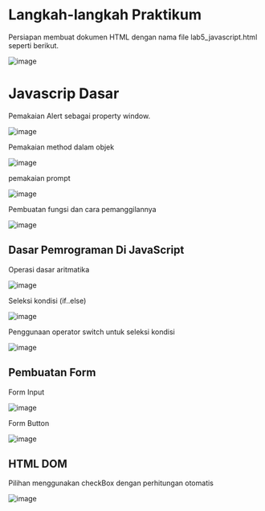 # Langkah-langkah Praktikum

Persiapan membuat dokumen HTML dengan nama file lab5_javascript.html seperti berikut.

![image](https://github.com/verz666/Lab5Web./assets/115523263/53ca0b95-db89-4ee6-b013-3b5400b53283)

# Javascrip Dasar

Pemakaian Alert sebagai property window.

![image](https://github.com/verz666/Lab5Web./assets/115523263/f0f4cca4-e499-417b-915f-726ba87e2b2a)

Pemakaian method dalam objek

![image](https://github.com/verz666/Lab5Web./assets/115523263/9ae0914e-c7c2-482c-b107-77e1c7e7e4ed)

pemakaian prompt

![image](https://github.com/verz666/Lab5Web./assets/115523263/18b3a50c-468e-4ada-8a4b-8992ef2ef464)

Pembuatan fungsi dan cara pemanggilannya

![image](https://github.com/verz666/Lab5Web./assets/115523263/431d7ff4-4534-4352-8555-59493b24a170)

## Dasar Pemrograman Di JavaScript

Operasi dasar aritmatika

![image](https://github.com/verz666/Lab5Web./assets/115523263/f0d2c293-5af6-4bcb-b41d-5a2f96419051)

Seleksi kondisi (if..else)

![image](https://github.com/verz666/Lab5Web./assets/115523263/928a7fa5-a769-4e81-a6f8-6fa2d70813da)

Penggunaan operator switch untuk seleksi kondisi

![image](https://github.com/verz666/Lab5Web./assets/115523263/1eb77e26-8c26-45a9-b688-d551014a6fc1)

## Pembuatan Form

Form Input

![image](https://github.com/verz666/Lab5Web./assets/115523263/88728e6e-7a54-45c3-bbcd-67f69d652640)

Form Button

![image](https://github.com/verz666/Lab5Web./assets/115523263/f374f6a9-de96-40c3-a154-35db7f9e1465)

## HTML DOM

Pilihan menggunakan checkBox dengan perhitungan otomatis

![image](https://github.com/verz666/Lab5Web./assets/115523263/66cc072f-5588-4047-a49b-07561fa3bcba)
